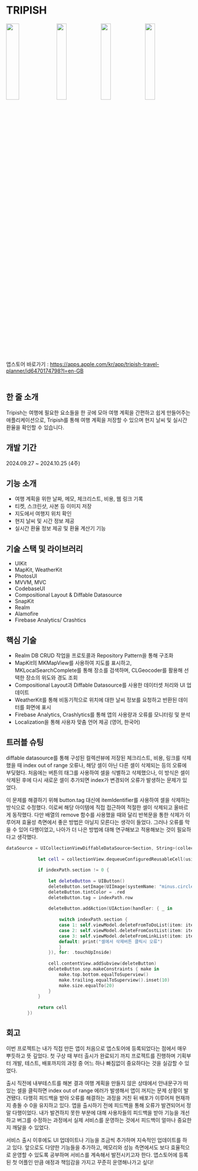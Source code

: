# TRIPISH

<img src = "https://github.com/yeonupark/HelloWorld/assets/130972950/0b202e44-4ebf-4ac6-8fda-72e2a2f73c99" width="26.5%" height="23%">
<img src = "https://github.com/yeonupark/HelloWorld/assets/130972950/f198cfed-90e6-44a1-b4c6-4da2f57279a6" width="23%" height="23%">
<img src = "https://github.com/yeonupark/HelloWorld/assets/130972950/57e3e4d8-c109-4147-9b85-79550832b90a" width="23%" height="23%">
<img src = "https://github.com/yeonupark/HelloWorld/assets/130972950/183a7d0b-f207-4274-af31-46260c679c42" width="23%" height="23%">

앱스토어 바로가기 :
https://apps.apple.com/kr/app/tripish-travel-planner/id6470174798?l=en-GB
<br/><br>
## 한 줄 소개
Tripish는 여행에 필요한 요소들을 한 곳에 모아 여행 계획을 간편하고 쉽게 만들어주는 애플리케이션으로, Tripish를 통해 여행 계획을 저장할 수 있으며 현지 날씨 및 실시간 환율을 확인할 수 있습니다.
  
## 개발 기간
2024.09.27 ~ 2024.10.25 (4주)

## 기능 소개
- 여행 계획을 위한 날짜, 메모, 체크리스트, 비용, 웹 링크 기록
- 티켓, 스크린샷, 사본 등 이미지 저장
- 지도에서 여행지 위치 확인
- 현지 날씨 및 시간 정보 제공
- 실시간 환율 정보 제공 및 환율 계산기 기능

## 기술 스택 및 라이브러리
- UIKit
- MapKit, WeatherKit
- PhotosUI
- MVVM, MVC
- CodebaseUI
- Compositional Layout & Diffable Datasource
- SnapKit
- Realm
- Alamofire
- Firebase Analytics/ Crashtics

## 핵심 기술
- Realm DB CRUD 작업을 프로토콜과 Repository Pattern을 통해 구조화
- MapKit의 MKMapView를 사용하여 지도를 표시하고, MKLocalSearchComplete를 통해 장소를 검색하며, CLGeocoder를 활용해 선택한 장소의 위도와 경도 조회
- Compositional Layout과 Diffable Datasource를 사용한 데이터셋 처리와 UI 업데이트
- WeatherKit를 통해 비동기적으로 위치에 대한 날씨 정보를 요청하고 반환된 데이터를 화면에 표시
- Firebase Analytics, Crashlytics를 통해 앱의 사용량과 오류를 모니터링 및 분석
- Localization을 통해 사용자 맞춤 언어 제공 (영어, 한국어)

  
## 트러블 슈팅
diffable datasource를 통해 구성된 컬렉션뷰에 저장된 체크리스트, 비용, 링크를 삭제했을 때 index out of range 오류나, 해당 셀이 아닌 다른 셀이 삭제되는 등의 오류에 부딪혔다. 
처음에는 버튼의 태그를 사용하여 셀을 식별하고 삭제했으나, 이 방식은 셀이 삭제된 후에 다시 새로운 셀이 추가되면 index가 변경되어 오류가 발생하는 문제가 있었다. 

이 문제를 해결하기 위해 button.tag 대신에 itemIdentifier를 사용하여 셀을 삭제하는 방식으로 수정했다. 이로써 해당 아이템에 직접 접근하여 적절한 셀이 삭제되고 올바르게 동작했다. 다만 배열의 remove 함수를 사용했을 때와 달리 반복문을 통한 삭제가 이루어져 효율성 측면에서 좋은 방법은 아닐지 모른다는 생각이 들었다. 그러나 오류를 막을 수 있어 다행이었고, 나아가 더 나은 방법에 대해 연구해보고 적용해보는 것이 필요하다고 생각했다.
```swift
dataSource = UICollectionViewDiffableDataSource<Section, String>(collectionView: mainView.collectionView, cellProvider: { collectionView, indexPath, itemIdentifier in
            
            let cell = collectionView.dequeueConfiguredReusableCell(using: cellRegistration, for: indexPath, item: itemIdentifier)
            
            if indexPath.section != 0 {
                
                let deleteButton = UIButton()
                deleteButton.setImage(UIImage(systemName: "minus.circle.fill"), for: .normal)
                deleteButton.tintColor = .red
                deleteButton.tag = indexPath.row
                
                deleteButton.addAction(UIAction(handler: { _ in
                    
                    switch indexPath.section {
                    case 1: self.viewModel.deleteFromToDoList(item: itemIdentifier)
                    case 2: self.viewModel.deleteFromCostList(item: itemIdentifier)
                    case 3: self.viewModel.deleteFromLinkList(item: itemIdentifier)
                    default: print("셀에서 삭제버튼 클릭시 오류")
                    }
                }), for: .touchUpInside)
                
                cell.contentView.addSubview(deleteButton)
                deleteButton.snp.makeConstraints { make in
                    make.top.bottom.equalToSuperview()
                    make.trailing.equalToSuperview().inset(10)
                    make.size.equalTo(20)
                }
            }
            
            return cell
        })
```

## 회고
이번 프로젝트는 내가 직접 만든 앱이 처음으로 앱스토어에 등록되었다는 점에서 매우 뿌듯하고 뜻 깊었다. 첫 구상 때 부터 출시가 완료되기 까지 프로젝트를 진행하며 기획부터 개발, 테스트, 배포까지의 과정 중 어느 하나 빠짐없이 중요하다는 것을 실감할 수 있었다. 

출시 직전에 내부테스트를 해본 결과 여행 계획을 만들지 않은 상태에서 안내문구가 떠 있는 셀을 클릭하면 index out of range 에러가 발생해서 앱이 꺼지는 문제 상황이 발견됐다. 다행히 피드백을 받아 오류를 해결하는 과정을 거친 뒤 배포가 이루어져 현재까지 충돌 수 0을 유지하고 있다. 앱을 출시하기 전에 피드백을 통해 오류가 발견되어서 정말 다행이었다. 내가 발견하지 못한 부분에 대해 사용자들의 피드백을 받아 기능을 개선하고 버그를 수정하는 과정에서 실제 서비스를 운영하는 것에서 피드백이 얼마나 중요한지 깨달을 수 있었다. 

서비스 출시 이후에도 UI 업데이트나 기능을 조금씩 추가하며 지속적인 업데이트를 하고 있다. 앞으로도 다양한 기능들을 추가하고, 메모리와 성능 측면에서도 보다 효율적으로 운영할 수 있도록 공부하며 서비스를 계속해서 발전시키고자 한다. 앱스토어에 등록된 첫 어플인 만큼 애정과 책임감을 가지고 꾸준히 운영해나가고 싶다!
